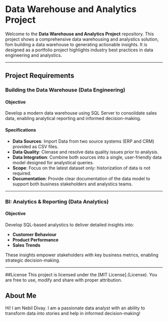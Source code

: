 # Data Warehouse and Analytics Project

Welcome to the **Data Warehouse and Analytics Project** repository.
This project shows a comprehensive data warehousing and analystics solution, fom building a data warehouse to generating actionable insights. It is designed as a portfolio project highlights industry best practices in data engineering and analystics.

---

## Project Requirements

### Building the Data Warehouse (Data Engineering)

#### Objective
Develop a modern data warehouse using SQL Server to consolidate sales data, enabling analytical reporting and informed decision-making.

#### Specifications

- **Data Sources**: Import Data from two source systems (ERP and CRM) provided as CSV files.
- **Data Quality**: Clenase and resolve data quality issues prior to analysis.
- **Data Integration**: Combine both sources into a single, user-friendly data model designed for analystical queries.
- **Scope**: Focus on the latest dataset only: historization of data is not required.
- **Documentation**: Provide clear documentation of the data model to support both business stakeholders and analystics teams.

---

### BI: Analytics & Reporting (Data Analytics)

#### Objective
Develop SQL-based analystics to deliver detailed insights into:
- **Customer Behaviour**
- **Product Performance**
- **Sales Trends**

These insights empower stakeholders with key business metrics, enabling strategic decision-making.

---


##License
This project is licensed under the [MIT License].(License). You are free to use, modify and share with proper attribution.

## About Me
Hi! I am Nebil Divay. I am a passionate data analyst with an ability to transform data into stories and help in informed decision-making!

